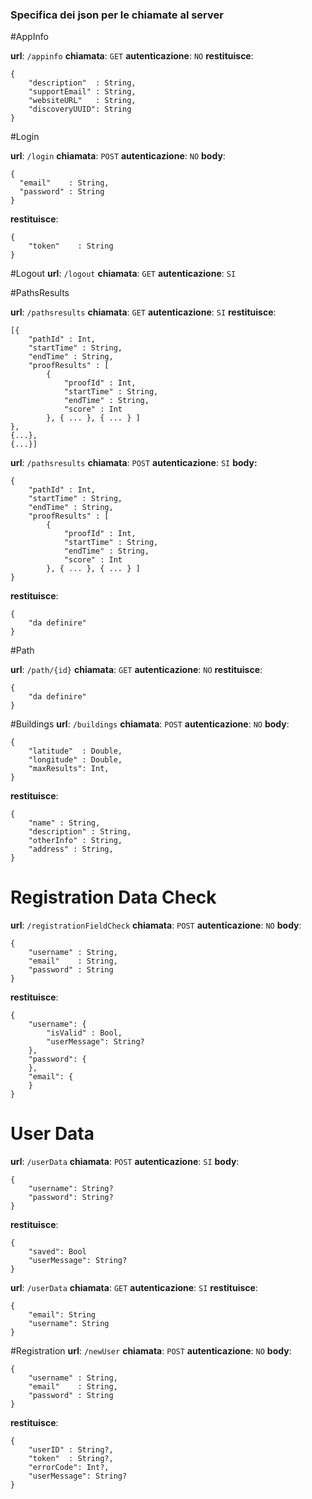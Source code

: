 ### Specifica dei json per le chiamate al server

#AppInfo

**url**: `/appinfo`
**chiamata**: `GET`
**autenticazione**: `NO`
**restituisce**:
```
{
	"description"  : String,
	"supportEmail" : String,
	"websiteURL"   : String,
	"discoveryUUID": String
}
```


#Login

**url**: `/login`
**chiamata**: `POST`
**autenticazione**: `NO`
**body**:
```
{
  "email"    : String,
  "password" : String
}
```
**restituisce**:
```
{
	"token"    : String
}
```

#Logout
**url**: `/logout`
**chiamata**: `GET`
**autenticazione**: `SI`


#PathsResults

**url**: `/pathsresults`
**chiamata**: `GET`
**autenticazione**: `SI`
**restituisce**:
```
[{
	"pathId" : Int,
	"startTime" : String,
	"endTime" : String,
	"proofResults" : [
		{
			"proofId" : Int,
			"startTime" : String,
			"endTime" : String,
			"score" : Int
		}, { ... }, { ... } ]
},
{...},
{...}]
```

**url**: `/pathsresults`
**chiamata**: `POST`
**autenticazione**: `SI`
**body:**
```
{
	"pathId" : Int,
	"startTime" : String,
	"endTime" : String,
	"proofResults" : [
		{
			"proofId" : Int,
			"startTime" : String,
			"endTime" : String,
			"score" : Int
		}, { ... }, { ... } ]
}
```


**restituisce**:
```
{
	"da definire"
}
```


#Path

**url**: `/path/{id}`
**chiamata**: `GET`
**autenticazione**: `NO`
**restituisce**:
```
{
	"da definire"
}
```

#Buildings
**url**: `/buildings`
**chiamata**: `POST`
**autenticazione**: `NO`
**body**:
```
{
	"latitude"  : Double,
	"longitude" : Double,
	"maxResults": Int,
}
```
**restituisce**:
```
{
	"name" : String,
	"description" : String,
	"otherInfo" : String,
	"address" : String,
}
```

# Registration Data Check
**url**: `/registrationFieldCheck`
**chiamata**: `POST`
**autenticazione**: `NO`
**body**:
```
{
	"username" : String,
	"email"    : String,
	"password" : String
}
```
**restituisce**:
```
{
	"username": {
		"isValid" : Bool,
		"userMessage": String?
	},
	"password": {
	},
	"email": {
	}
}
```

# User Data
**url**: `/userData`
**chiamata**: `POST`
**autenticazione**: `SI`
**body**:
```
{
	"username": String?
	"password": String?
}
```
**restituisce**:
```
{
	"saved": Bool
	"userMessage": String?
}
```

**url**: `/userData`
**chiamata**: `GET`
**autenticazione**: `SI`
**restituisce**:
```
{
	"email": String
	"username": String
}
```

#Registration
**url**: `/newUser`
**chiamata**: `POST`
**autenticazione**: `NO`
**body**:
```
{
	"username" : String,
	"email"    : String,
	"password" : String
}
```
**restituisce**:
```
{
	"userID" : String?,
	"token"  : String?,
	"errorCode": Int?,
	"userMessage": String?
}
```
